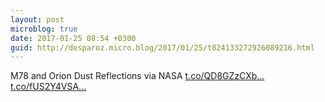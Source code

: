 ```yaml
---
layout: post
microblog: true
date: 2017-01-25 08:54 +0300
guid: http://desparoz.micro.blog/2017/01/25/t824133272926089216.html
---
```

M78 and Orion Dust Reflections  via NASA [t.co/QD8GZzCXb...](https://t.co/QD8GZzCXbQ) [t.co/fUS2Y4VSA...](https://t.co/fUS2Y4VSAi)
